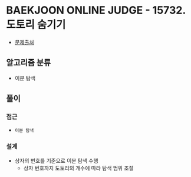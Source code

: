 # BAEKJOON ONLINE JUDGE - 15732. 도토리 숨기기

- [문제출처](https://www.acmicpc.net/problem/15732 '15732. 도토리 숨기기')

## 알고리즘 분류

- 이분 탐색

## 풀이

### 접근

- `이분 탐색`

### 설계

- 상자의 번호를 기준으로 이분 탐색 수행
  - 상자 번호까지 도토리의 개수에 따라 탐색 범위 조절

